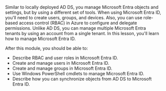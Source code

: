 Similar to locally deployed AD DS, you manage Microsoft Entra objects and settings, but by using a different set of tools. When using Microsoft Entra ID, you'll need to create users, groups, and devices. Also, you can use role-based access control (RBAC) in Azure to configure and delegate permissions. Unlike AD DS, you can manage multiple Microsoft Entra tenants by using an account from a single tenant. In this lesson, you'll learn how to manage Microsoft Entra ID.

After this module, you should be able to:

 -  Describe RBAC and user roles in Microsoft Entra ID.
 -  Create and manage users in Microsoft Entra ID.
 -  Create and manage groups in Microsoft Entra ID.
 -  Use Windows PowerShell cmdlets to manage Microsoft Entra ID.
 -  Describe how you can synchronize objects from AD DS to Microsoft Entra ID.
